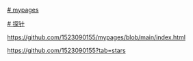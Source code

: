 [# mypages](https://1523090155.github.io/mypages/)


[# 探针](https://vps.111600.xyz:8443/)

https://github.com/1523090155/mypages/blob/main/index.html


https://github.com/1523090155?tab=stars
